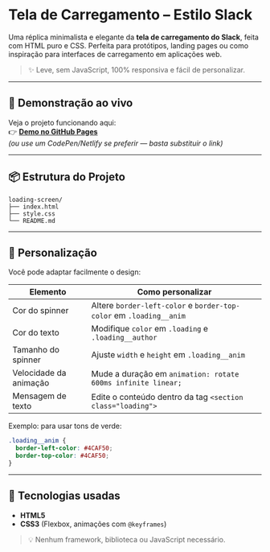 # Tela de Carregamento – Estilo Slack

Uma réplica minimalista e elegante da **tela de carregamento do Slack**, feita com HTML puro e CSS. Perfeita para protótipos, landing pages ou como inspiração para interfaces de carregamento em aplicações web.

> ✨ Leve, sem JavaScript, 100% responsiva e fácil de personalizar.

---

## 🌟 Demonstração ao vivo

Veja o projeto funcionando aqui:  
👉 [**Demo no GitHub Pages**](https://seu-usuario.github.io/loading-screen/)  
*(ou use um CodePen/Netlify se preferir — basta substituir o link)*

---

## 📦 Estrutura do Projeto

```
loading-screen/
├── index.html
├── style.css
└── README.md
```

---

## 🎨 Personalização

Você pode adaptar facilmente o design:

| Elemento             | Como personalizar |
|----------------------|-------------------|
| Cor do spinner       | Altere `border-left-color` e `border-top-color` em `.loading__anim` |
| Cor do texto         | Modifique `color` em `.loading` e `.loading__author` |
| Tamanho do spinner   | Ajuste `width` e `height` em `.loading__anim` |
| Velocidade da animação | Mude a duração em `animation: rotate 600ms infinite linear;` |
| Mensagem de texto    | Edite o conteúdo dentro da tag `<section class="loading">` |

Exemplo: para usar tons de verde:

```css
.loading__anim {
  border-left-color: #4CAF50;
  border-top-color: #4CAF50;
}
```

---

## 🧩 Tecnologias usadas

- **HTML5**
- **CSS3** (Flexbox, animações com `@keyframes`)

> 💡 Nenhum framework, biblioteca ou JavaScript necessário.